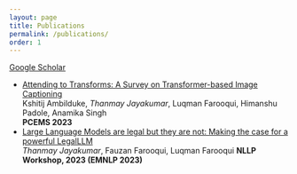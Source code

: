 ```yaml
---
layout: page
title: Publications
permalink: /publications/
order: 1
---
```


[Google Scholar](https://scholar.google.com/citations?hl=en&user=Wttw55EAAAAJ)

* [Attending to Transforms: A Survey on Transformer-based Image Captioning](https://ieeexplore.ieee.org/abstract/document/10136098)  
Kshitij Ambilduke, <i>Thanmay Jayakumar</i>, Luqman Farooqui, Himanshu Padole, Anamika Singh  
**PCEMS 2023**
* [Large Language Models are legal but they are not: Making the case for a powerful LegalLLM](https://arxiv.org/abs/2311.08890)  
<i>Thanmay Jayakumar</i>, Fauzan Farooqui, Luqman Farooqui
**NLLP Workshop, 2023 (EMNLP 2023)**
